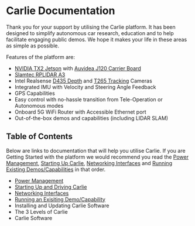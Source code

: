 
# Carlie Documentation

Thank you for your support by utilising the Carlie platform. It has been designed to simplify autonomous car research, education and to help facilitate engaging public demos. We hope it makes your life in these areas as simple as possible.

Features of the platform are:

* [NVIDIA TX2 Jetson](https://developer.nvidia.com/embedded/jetson-tx2) with [Auvidea J120 Carrier Board](https://auvidea.eu/j120/)
* [Slamtec RPLIDAR A3](https://www.slamtec.com/en/Lidar/A3)
* Intel Realsense [D435 Depth](https://www.intelrealsense.com/depth-camera-d435/) and [T265 Tracking](https://www.intelrealsense.com/tracking-camera-t265/) Cameras
* Integrated IMU with Velocity and Steering Angle Feedback
* GPS Capabilities
* Easy control with no-hassle transition from Tele-Operation or Autonomous modes
* Onboard 5G WiFi Router with Accessible Ethernet port
* Out-of-the-box demos and capabilities (including LIDAR SLAM)


## Table of Contents

Below are links to documentation that will help you utilise Carlie. If you are Getting Started with the platform we would recommend you read the [Power Management](Carlie_Documentation/power_management.md), [Starting Up Carlie](Carlie_Documentation/starting_up_carlie.md), [Networking Interfaces](Carlie_Documentation/carlie_networking_interfaces.md) and [Running Existing Demos/Capabilities](Carlie_Documentation/carlie_running_existing_capabilities.md) in that order.

* [Power Management](Carlie_Documentation/power_management.md)
* [Starting Up and Driving Carlie](Carlie_Documentation/starting_up_carlie.md)
* [Networking Interfaces](Carlie_Documentation/carlie_networking_interfaces.md)
* [Running an Exisiting Demo/Capability](Carlie_Documentation/carlie_running_existing_capabilities.md)
* Installing and Updating Carlie Software
* The 3 Levels of Carlie
* Carlie Software
